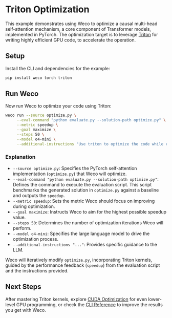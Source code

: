 # Triton Optimization

This example demonstrates using Weco to optimize a causal multi-head self-attention mechanism, a core component of Transformer models, implemented in PyTorch. 
The optimization target is to leverage [Triton](https://github.com/triton-lang/triton) for writing highly efficient GPU code, to accelerate the operation.

## Setup

Install the CLI and dependencies for the example:
```bash
pip install weco torch triton
```

## Run Weco

Now run Weco to optimize your code using Triton:
```bash
weco run --source optimize.py \
     --eval-command "python evaluate.py --solution-path optimize.py" \
     --metric speedup \
     --goal maximize \
     --steps 50 \
     --model o4-mini \
     --additional-instructions "Use triton to optimize the code while ensuring a small max float diff. Maintain the same code format. Do not use any fallbacks. Assume any required dependencies are installed and data is already on the gpu."
```

### Explanation

*   `--source optimize.py`: Specifies the PyTorch self-attention implementation (`optimize.py`) that Weco will optimize.
*   `--eval-command "python evaluate.py --solution-path optimize.py"`: Defines the command to execute the evaluation script. This script benchmarks the generated solution in `optimize.py` against a baseline and outputs the `speedup`.
*   `--metric speedup`: Sets the metric Weco should focus on improving during optimization.
*   `--goal maximize`: Instructs Weco to aim for the highest possible speedup value.
*   `--steps 50`: Determines the number of optimization iterations Weco will perform.
*   `--model o4-mini`: Specifies the large language model to drive the optimization process.
*   `--additional-instructions "..."`: Provides specific guidance to the LLM.

Weco will iteratively modify `optimize.py`, incorporating Triton kernels, guided by the performance feedback (`speedup`) from the evaluation script and the instructions provided.

## Next Steps

After mastering Triton kernels, explore [CUDA Optimization](/examples/cuda/README.md) for even lower-level GPU programming, or check the [CLI Reference](https://docs.weco.ai/cli/cli-reference) to improve the results you get with Weco.
